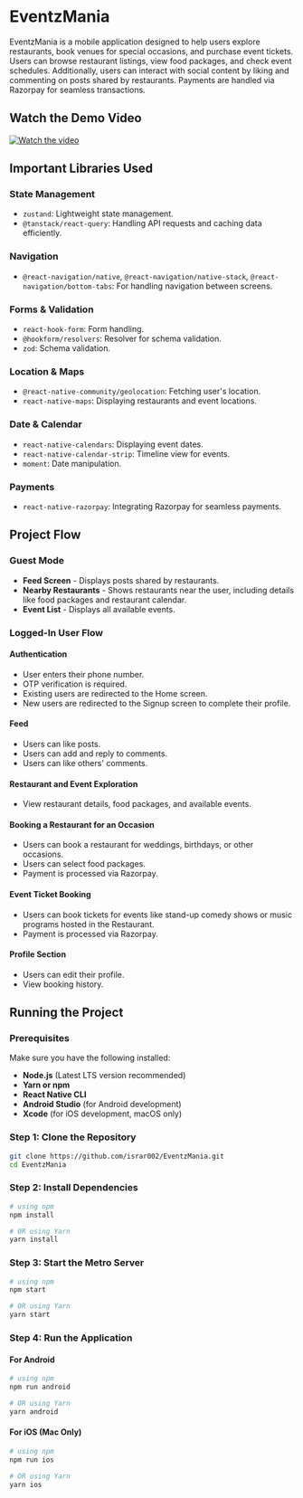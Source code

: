 # EventzMania

EventzMania is a mobile application designed to help users explore restaurants, book venues for special occasions, and purchase event tickets. Users can browse restaurant listings, view food packages, and check event schedules. Additionally, users can interact with social content by liking and commenting on posts shared by restaurants. Payments are handled via Razorpay for seamless transactions.

## Watch the Demo Video
[![Watch the video](https://img.youtube.com/vi/Zl-0lBTURWg/0.jpg)](https://www.youtube.com/watch?v=Zl-0lBTURWg)

## Important Libraries Used

###  State Management
- `zustand`: Lightweight state management.
- `@tanstack/react-query`: Handling API requests and caching data efficiently.

### Navigation
- `@react-navigation/native`, `@react-navigation/native-stack`, `@react-navigation/bottom-tabs`: For handling navigation between screens.

### Forms & Validation
- `react-hook-form`: Form handling.
- `@hookform/resolvers`: Resolver for schema validation.
- `zod`: Schema validation.

### Location & Maps
- `@react-native-community/geolocation`: Fetching user's location.
- `react-native-maps`: Displaying restaurants and event locations.

### Date & Calendar
- `react-native-calendars`: Displaying event dates.
- `react-native-calendar-strip`: Timeline view for events.
- `moment`: Date manipulation.

### Payments
- `react-native-razorpay`: Integrating Razorpay for seamless payments.

## Project Flow

### Guest Mode
- **Feed Screen** - Displays posts shared by restaurants.
- **Nearby Restaurants** - Shows restaurants near the user, including details like food packages and restaurant calendar.
- **Event List** - Displays all available events.

### Logged-In User Flow
#### Authentication
- User enters their phone number.
- OTP verification is required.
- Existing users are redirected to the Home screen.
- New users are redirected to the Signup screen to complete their profile.

#### Feed
- Users can like posts.
- Users can add and reply to comments.
- Users can like others' comments.

#### Restaurant and Event Exploration
- View restaurant details, food packages, and available events.

#### Booking a Restaurant for an Occasion
- Users can book a restaurant for weddings, birthdays, or other occasions.
- Users can select food packages.
- Payment is processed via Razorpay.

#### Event Ticket Booking
- Users can book tickets for events like stand-up comedy shows or music programs hosted in the Restaurant.
- Payment is processed via Razorpay.

#### Profile Section
- Users can edit their profile.
- View booking history.

## Running the Project

### Prerequisites
Make sure you have the following installed:
- **Node.js** (Latest LTS version recommended)
- **Yarn or npm**
- **React Native CLI**
- **Android Studio** (for Android development)
- **Xcode** (for iOS development, macOS only)

### Step 1: Clone the Repository
```bash
git clone https://github.com/israr002/EventzMania.git
cd EventzMania
```

### Step 2: Install Dependencies
```bash
# using npm
npm install

# OR using Yarn
yarn install
```

### Step 3: Start the Metro Server
```bash
# using npm
npm start

# OR using Yarn
yarn start
```

### Step 4: Run the Application
#### For Android
```bash
# using npm
npm run android

# OR using Yarn
yarn android
```

#### For iOS (Mac Only)
```bash
# using npm
npm run ios

# OR using Yarn
yarn ios
```

